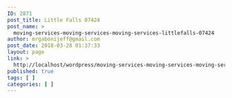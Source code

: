 ```yaml
---
ID: 2871
post_title: Little Falls 07424
post_name: >
  moving-services-moving-services-moving-services-littlefalls-07424
author: mrgabonijeff@gmail.com
post_date: 2018-03-28 01:37:33
layout: page
link: >
  http://localhost/wordpress/moving-services-moving-services-moving-services-littlefalls-07424/
published: true
tags: [ ]
categories: [ ]
---
```

